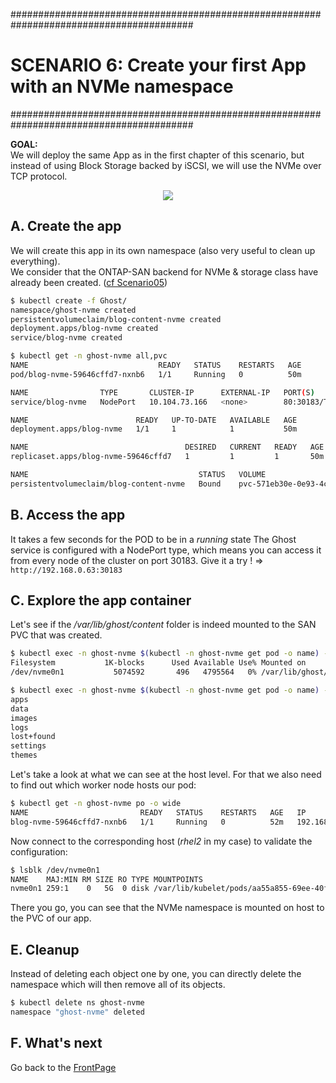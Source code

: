 #########################################################################################
# SCENARIO 6: Create your first App with an NVMe namespace
#########################################################################################

**GOAL:**  
We will deploy the same App as in the first chapter of this scenario, but instead of using Block Storage backed by iSCSI, we will use the NVMe over TCP protocol.

<p align="center"><img src="Images/scenario6.jpg"></p>

## A. Create the app

We will create this app in its own namespace (also very useful to clean up everything).  
We consider that the ONTAP-SAN backend for NVMe & storage class have already been created. ([cf Scenario05](../Scenario05))

```bash
$ kubectl create -f Ghost/
namespace/ghost-nvme created
persistentvolumeclaim/blog-content-nvme created
deployment.apps/blog-nvme created
service/blog-nvme created

$ kubectl get -n ghost-nvme all,pvc
NAME                             READY   STATUS    RESTARTS   AGE
pod/blog-nvme-59646cffd7-nxnb6   1/1     Running   0          50m

NAME                TYPE       CLUSTER-IP      EXTERNAL-IP   PORT(S)        AGE
service/blog-nvme   NodePort   10.104.73.166   <none>        80:30183/TCP   50m

NAME                        READY   UP-TO-DATE   AVAILABLE   AGE
deployment.apps/blog-nvme   1/1     1            1           50m

NAME                                   DESIRED   CURRENT   READY   AGE
replicaset.apps/blog-nvme-59646cffd7   1         1         1       50m

NAME                                      STATUS   VOLUME                                     CAPACITY   ACCESS MODES   STORAGECLASS         VOLUMEATTRIBUTESCLASS   AGE
persistentvolumeclaim/blog-content-nvme   Bound    pvc-571eb30e-0e93-4c61-acf7-ac96d85d6773   5Gi        RWO            storage-class-nvme   <unset>                 50m
```

## B. Access the app

It takes a few seconds for the POD to be in a *running* state
The Ghost service is configured with a NodePort type, which means you can access it from every node of the cluster on port 30183.
Give it a try !
=> `http://192.168.0.63:30183`

## C. Explore the app container

Let's see if the */var/lib/ghost/content* folder is indeed mounted to the SAN PVC that was created.

```bash
$ kubectl exec -n ghost-nvme $(kubectl -n ghost-nvme get pod -o name) -- df /var/lib/ghost/content
Filesystem           1K-blocks      Used Available Use% Mounted on
/dev/nvme0n1           5074592       496   4795564   0% /var/lib/ghost/content

$ kubectl exec -n ghost-nvme $(kubectl -n ghost-nvme get pod -o name) -- ls /var/lib/ghost/content
apps
data
images
logs
lost+found
settings
themes
```  

Let's take a look at what we can see at the host level. For that we also need to find out which worker node hosts our pod:  
```bash
$ kubectl get -n ghost-nvme po -o wide
NAME                         READY   STATUS    RESTARTS   AGE   IP               NODE    NOMINATED NODE   READINESS GATES
blog-nvme-59646cffd7-nxnb6   1/1     Running   0          52m   192.168.28.124   rhel2   <none>           <none>
```

Now connect to the corresponding host (_rhel2_ in my case) to validate the configuration:  
```bash
$ lsblk /dev/nvme0n1
NAME    MAJ:MIN RM SIZE RO TYPE MOUNTPOINTS
nvme0n1 259:1    0   5G  0 disk /var/lib/kubelet/pods/aa55a855-69ee-40fc-a245-bbefdd8a28da/volumes/kubernetes.io~csi/pvc-571eb30e-0e93-4c61-acf7-ac96d85d6773/mount
```
There you go, you can see that the NVMe namespace is mounted on host to the PVC of our app.  

## E. Cleanup

Instead of deleting each object one by one, you can directly delete the namespace which will then remove all of its objects.

```bash
$ kubectl delete ns ghost-nvme
namespace "ghost-nvme" deleted
```

## F. What's next

Go back to the [FrontPage](https://github.com/YvosOnTheHub/LabNetApp)